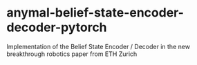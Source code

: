 # anymal-belief-state-encoder-decoder-pytorch
Implementation of the Belief State Encoder / Decoder in the new breakthrough robotics paper from ETH Zurich
